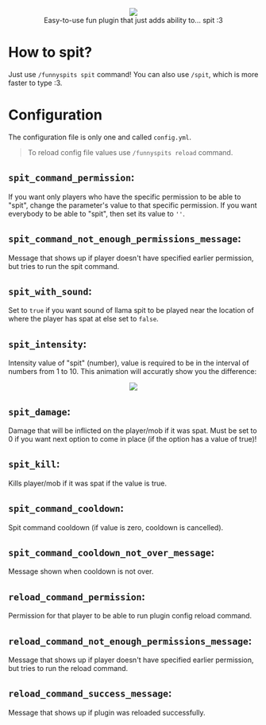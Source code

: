 <p align="center"><img src="./main_animation.gif" /><br>Easy-to-use fun plugin that just adds ability to... spit :3</p>

# How to spit?
Just use `/funnyspits spit` command! You can also use `/spit`,
which is more faster to type :3.

# Configuration
The configuration file is only one and called `config.yml`.

> To reload config file values use `/funnyspits reload` command.

## `spit_command_permission`:
If you want only players who have the specific permission to be able to "spit", change the parameter's value to that specific permission. 
If you want everybody to be able to "spit", then set its value to `''`.

## `spit_command_not_enough_permissions_message`: 
Message that shows up if player doesn't have specified earlier permission, but tries to run the spit command.

## `spit_with_sound`:
Set to `true` if you want sound of llama spit to be played near the location of where the player has spat at else set to `false`.

## `spit_intensity`:
Intensity value of "spit" (number), value is required to be in the interval of numbers from 1 to 10. This animation will accuratly show you the difference:

<p align="center"><img src="./intensity_animation.gif" /> </p>

## `spit_damage`:
Damage that will be inflicted on the player/mob if it was spat.
Must be set to 0 if you want next option to come in place
(if the option has a value of true)!

## `spit_kill`:
Kills player/mob if it was spat if the value is true.

## `spit_command_cooldown`:
Spit command cooldown (if value is zero, cooldown is cancelled).

## `spit_command_cooldown_not_over_message`:
Message shown when cooldown is not over.

## `reload_command_permission`:
Permission for that player to be able to run plugin config reload command.

## `reload_command_not_enough_permissions_message`:
Message that shows up if player doesn't have specified earlier permission, but tries to run the reload command.

## `reload_command_success_message`:
Message that shows up if plugin was reloaded successfully.
